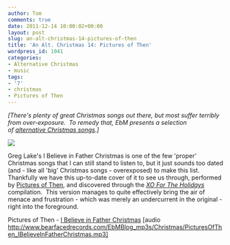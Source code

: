 ```yaml
---
author: Tom
comments: true
date: 2011-12-14 10:00:02+00:00
layout: post
slug: an-alt-christmas-14-pictures-of-then
title: 'An Alt. Christmas 14: Pictures of Then'
wordpress_id: 1041
categories:
- Alternative Christmas
- music
tags:
- '7'
- christmas
- Pictures of Then
---
```


_[There's plenty of great Christmas songs out there, but most suffer terribly from over-exposure.  To remedy that, EbM presents a selection of [alternative Christmas songs](http://eatenbymonsters.wordpress.com/category/alternative-christmas/).]_

[![](http://eatenbymonsters.files.wordpress.com/2011/12/pictures-of-then.png)](http://eatenbymonsters.files.wordpress.com/2011/12/pictures-of-then.png)

Greg Lake's I Believe in Father Christmas is one of the few 'proper' Christmas songs that I can still stand to listen to, but it just sounds too dated (and - like all 'big' Christmas songs - overexposed) to make this list.  Thankfully we have this up-to-date cover of it to see us through, performed by [Pictures of Then](http://picturesofthen.com/), and discovered through the _[XO For The Holidays](http://www.xopublicity.com/xofortheholidays4.html)_ compilation.  This version manages to quite effectively bring the air of menace and frustration - which was merely an undercurrent in the original - right into the foreground.

Pictures of Then - [I Believe in Father Christmas](http://www.bearfacedrecords.com/EbMBlog_mp3s/Christmas/PicturesOfThen_IBelieveInFatherChristmas.mp3) [audio http://www.bearfacedrecords.com/EbMBlog_mp3s/Christmas/PicturesOfThen_IBelieveInFatherChristmas.mp3]
